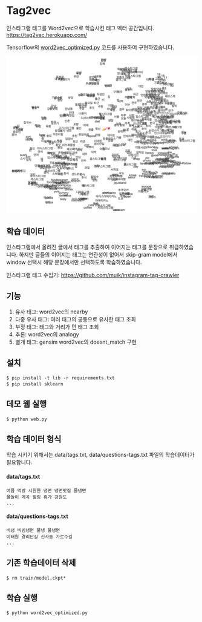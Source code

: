 # Tag2vec
인스타그램 태그를 Word2vec으로 학습시킨 태그 벡터 공간입니다. https://tag2vec.herokuapp.com/

Tensorflow의 [word2vec_optimized.py](https://github.com/tensorflow/tensorflow/blob/master/tensorflow/models/embedding/word2vec_optimized.py) 코드를 사용하여 구현하였습니다. 

![tsne](./static/tsne.png)

## 학습 데이터
인스타그램에서 올려진 글에서 태그를 추출하여 이어지는 태그를 문장으로 취급하였습니다.
하지만 글들의 이어지는 태그는 연관성이 없어서 skip-gram model에서 window 선택시 해당 문장에서만 선택하도록 학습하였습니다.

인스타그램 태그 수집기: https://github.com/muik/instagram-tag-crawler

## 기능
1. 유사 태그: word2vec의 nearby
2. 다중 유사 태그: 여러 태그의 공통으로 유사한 태그 조회
3. 부정 태그: 태그와 거리가 먼 태그 조회
4. 추론: word2vec의 analogy
5. 별개 태그: gensim word2vec의 doesnt_match 구현

## 설치
```
$ pip install -t lib -r requirements.txt
$ pip install sklearn
```
## 데모 웹 실행
```
$ python web.py
```

## 학습 데이터 형식
학습 시키기 위해서는 data/tags.txt, data/questions-tags.txt 파일의 학습데이터가 필요합니다.
#### data/tags.txt
```
여름 먹방 시원한 냉면 냉면맛집 물냉면
물놀이 계곡 힐링 휴가 강원도
...
```
#### data/questions-tags.txt
```
비냉 비빔냉면 물냉 물냉면
이태원 경리단길 신사동 가로수길
...
```

## 기존 학습데이터 삭제
```
$ rm train/model.ckpt*
```
## 학습 실행
```
$ python word2vec_optimized.py
```
